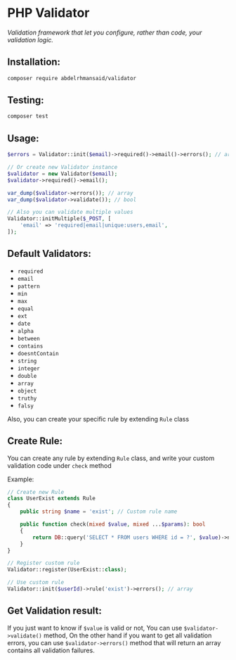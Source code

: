 # PHP Validator

*Validation framework that let you configure, rather than code, your validation logic.*

## Installation:
```sh
composer require abdelrhmansaid/validator
```

## Testing:

```sh
composer test
```

## Usage:

```php
$errors = Validator::init($email)->required()->email()->errors(); // array

// Or create new Validator instance
$validator = new Validator($email);
$validator->required()->email();

var_dump($validator->errors()); // array
var_dump($validator->validate()); // bool

// Also you can validate multiple values
Validator::initMultiple($_POST, [
    'email' => 'required|email|unique:users,email',
]);
```

## Default Validators:

- `required`
- `email`
- `pattern`
- `min`
- `max`
- `equal`
- `ext`
- `date`
- `alpha`
- `between`
- `contains`
- `doesntContain`
- `string`
- `integer`
- `double`
- `array`
- `object`
- `truthy`
- `falsy`

Also, you can create your specific rule by extending `Rule` class

## Create Rule:

You can create any rule by extending `Rule` class, and write your custom validation code under `check` method

Example:

```php
// Create new Rule
class UserExist extends Rule
{
    public string $name = 'exist'; // Custom rule name

    public function check(mixed $value, mixed ...$params): bool
    {
        return DB::query('SELECT * FROM users WHERE id = ?', $value)->numRows === 0;
    }
}

// Register custom rule
Validator::register(UserExist::class);

// Use custom rule
Validator::init($userId)->rule('exist')->errors(); // array
```

## Get Validation result:

If you just want to know if `$value` is valid or not, You can use `$validator->validate()` method,
On the other hand if you want to get all validation errors, you can use `$validator->errors()` method
that will return an array contains all validation failures.